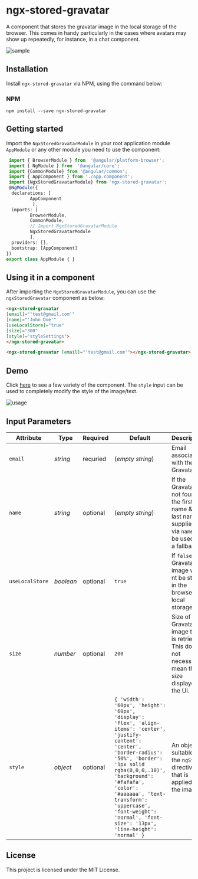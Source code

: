 

 
# ngx-stored-gravatar    
 A component that stores the gravatar image in the local storage of the browser. This comes in handy particularly in the cases where avatars may show up repeatedly, for instance, in a chat component.    

![sample](https://i.ibb.co/nrzFwqP/gravatar.png)
   
## Installation    
 Install `ngx-stored-gravatar` via NPM, using the command below:    
    
### NPM    
 ```shell 
 npm install --save ngx-stored-gravatar 
 ```    
    
## Getting started    
 Import the `NgxStoredGravatarModule` in your root application module `AppModule` or any other module you need to use the component:    
    
```typescript    
 import { BrowserModule } from  '@angular/platform-browser'; 
 import { NgModule } from  '@angular/core';    
 import {CommonModule} from '@angular/common';
 import { AppComponent } from './app.component';    
 import {NgxStoredGravatarModule} from 'ngx-stored-gravatar';    
 @NgModule({    
  declarations: [    
		 AppComponent
		  ],  
  imports: [    
		 BrowserModule,
		 CommonModule, 
		 // Import NgxStoredGravatarModule 
		 NgxStoredGravatarModule 
		 ],  
  providers: [],    
  bootstrap: [AppComponent] 
}) 
export class AppModule { }    
 ``` 

## Using it in a component 

After importing the `NgxStoredGravatarModule`, you can use the `ngxStoredGravatar` component as below:    
    
```html 
<ngx-stored-gravatar    
[email]="'test@gmail.com'" 
[name]="'John Doe'" 
[useLocalStore]="true" 
[size]="300" 
[style]="styleSettings">
</ngx-stored-gravatar> 

<ngx-stored-gravatar [email]="'test@gmail.com'"></ngx-stored-gravatar> 
``` 

## Demo

Click [here](https://stackblitz.com/edit/ngx-stored-gravatar) to see a few variety of the component. The `style` input can be used to completely modify the style of the image/text.

![usage](https://i.ibb.co/wJpJj3g/1123.png)


## Input Parameters  
 
  |   Attribute   |      Type      | Required  | Default |                                              Description                              |  
| ------------- | ----------------- | ---------- | ---------- | ----------------------------------------------------------------------------------------- |  
| `email`          | *string* | requried | (*empty string*)| Email associated with the Gravatar. |  
| `name`            | *string* | optional | (*empty string*) | If the Gravatar is not found, the first name & the last name supplied via `name` will be used as a fallback.                                                     |  
| `useLocalStore` | *boolean* | optional | `true`      | If `false`, Gravatar image will nt be stored in the browser's local storage.    |  
| `size`           | *number* | optional | `200`         | Size of the Gravatar image that is retrieved. This does not necessarily mean the size displayed in the UI.                                                                          |  
| `style`          | *object* | optional | `{ 'width': '60px', 'height': '60px', 'display': 'flex', 'align-items': 'center', 'justify-content': 'center', 'border-radius': '50%', 'border': '1px solid rgba(0,0,0,.10)', 'background': '#fafafa', 'color': '#aaaaaa', 'text-transform': 'uppercase', 'font-weight': 'normal', 'font-size': '13px', 'line-height': 'normal' }`          | An object suitable for the `ngStyle` directive that is applied on the image.                                  
  
  
  
  
## License 
 This project is licensed under the MIT License.
